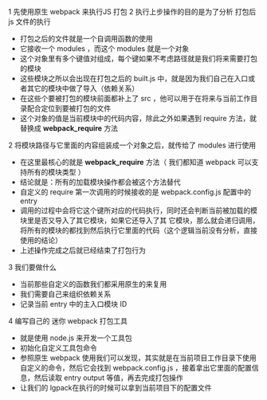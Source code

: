 1 先使用原生 webpack 来执行JS 打包
2 执行上步操作的目的是为了分析 打包后 js 文件的执行
  - 打包之后的文件就是一个自调用函数的使用
  - 它接收一个 modules ，而这个 modules 就是一个对象
  - 这个对象里有多个键值对组成，每个键如果不考虑路径就是我们将来需要打包的模块
  - 这些模块之所以会出现在打包之后的 built.js 中，就是因为我们自己在入口或者其它的模块中做了导入（依赖关系）
  - 在这些个要被打包的模块前面都补上了 src ，他可以用于在将来与当前工作目录配合定位到要被打包的文件
  - 这个对象的值是当前模块中的代码内容，除此之外如果遇到 require 方法，就替换成 __webpack_require__ 方法

2 将模块路径与它里面的内容组装成一个对象之后，就传给了 modules 进行使用
  - 在这里最核心的就是 __webpack_require__ 方法（ 我们都知道 webpack 可以支持所有的模块类型 ）
  - 结论就是：所有的加载模块操作都会被这个方法替代
  - 自定义的 require 第一次调用的时候接收的是 webpack.config.js 配置中的 entry 
  - 调用的过程中会将它这个键所对应的代码执行，同时还会判断当前被加载的模块里是否又导入了其它模块，如果它还导入了其
  它模块，那么就会递归调用，将所有的模块的都找到然后执行它里面的代码（这个逻辑当前没有分析，直接使用的结论）
  - 上述操作完成之后就已经结束了打包行为

3 我们要做什么
  - 当前那些自定义的函数我们都采用原生的来复用
  - 我们需要自己来组织依赖关系
  - 记录当前 entry 中的主入口模块 ID

4 编写自己的 迷你 webpack 打包工具
  - 就是使用 node.js 来开发一个工具包
  - 初始化自定义工具包命令
  - 参照原生 webpack 使用我们可以发现，其实就是在当前项目工作目录下使用自定义的命令，然后它会找到
  webpack.config.js ，接着拿出它里面的配置信息，然后读取 entry output 等值，再去完成打包操作
  - 让我们的  lgpack在执行的时候可以拿到当前项目下的配置文件